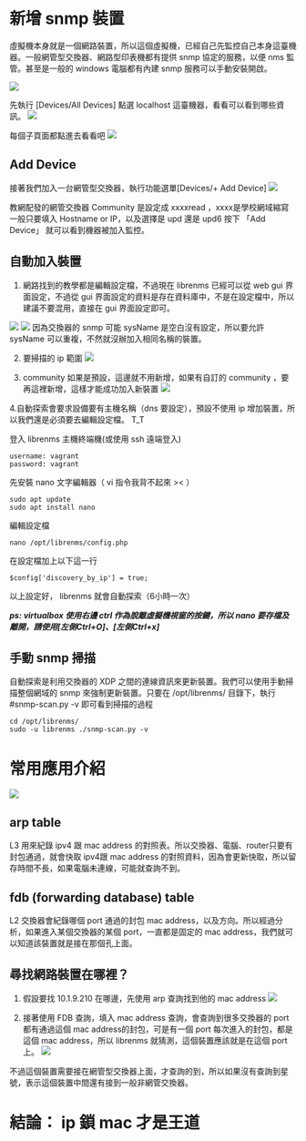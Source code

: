 # 新增 snmp 裝置

虛擬機本身就是一個網路裝置，所以這個虛擬機，已經自己先監控自己本身這臺機器。一般網管型交換器、網路型印表機都有提供 snmp 協定的服務，以便 nms 監管。甚至是一般的 windows 電腦都有內建 snmp 服務可以手動安裝開啟。

![](2023-12-15-19-26-38.png)

先執行 [Devices/All Devices] 點選 localhost 這臺機器，看看可以看到哪些資訊。 
![](2023-12-20-14-23-43.png)

每個子頁面都點進去看看吧
![](2023-12-20-14-29-34.png)


## Add Device
接著我們加入一台網管型交換器，執行功能選單[Devices/+ Add Device]
![](2023-12-15-20-04-11.png)

教網配發的網管交換器 Community 是設定成 xxxxread ，xxxx是學校網域縮寫
一般只要填入 Hostname or IP，以及選擇是 upd 還是 upd6 按下 「Add Device」 就可以看到機器被加入監控。

## 自動加入裝置
1. 網路找到的教學都是編輯設定檔，不過現在 librenms 已經可以從 web gui 界面設定，不過從 gui 界面設定的資料是存在資料庫中，不是在設定檔中，所以建議不要混用，直接在 gui 界面設定即可。

![](2023-12-21-08-37-02.png) 
![](2023-12-21-08-36-34.png)
因為交換器的 snmp 可能 sysName 是空白沒有設定，所以要允許 sysName 可以重複，不然就沒辦加入相同名稱的裝置。

2. 要掃描的 ip 範圍
![](2023-12-21-08-47-10.png)

3. community 如果是預設，這邊就不用新增，如果有自訂的 community ，要再這裡新增，這樣才能成功加入新裝置
![](2023-12-21-09-17-22.png)

4.自動探索會要求設備要有主機名稱（dns 要設定），預設不使用 ip 增加裝置，所以我們還是必須要去編輯設定檔。 T_T

登入 librenms 主機終端機(或使用 ssh 遠端登入)
``` tip
username: vagrant
password: vagrant
```

先安裝 nano 文字編輯器（ vi 指令我背不起來 >< ）
```shell
sudo apt update
sudo apt install nano
```

編輯設定檔

```
nano /opt/librenms/config.php
```
在設定檔加上以下這一行
```
$config['discovery_by_ip'] = true;
```
以上設定好， librenms 就會自動探索（6小時一次）

***ps: virtualbox 使用右邊 ctrl 作為脫離虛擬機視窗的按鍵，所以 nano 要存檔及離開，請使用[左側Ctrl+O]、[左側Ctrl+x]***


## 手動 snmp 掃描
自動探索是利用交換器的 XDP 之間的連線資訊來更新裝置。我們可以使用手動掃描整個網域的 snmp 來強制更新裝置。只要在 /opt/librenms/ 目錄下，執行 #snmp-scan.py -v 即可看到掃描的過程

```
cd /opt/librenms/
sudo -u librenms ./snmp-scan.py -v 
```


# 常用應用介紹
![](2023-12-20-15-15-23.png)

## arp table
L3 用來紀錄 ipv4 跟 mac address 的對照表。所以交換器、電腦、router只要有封包通過，就會快取 ipv4跟 mac address 的對照資料，因為會更新快取，所以留存時間不長，如果電腦未連線，可能就查詢不到。

## fdb (forwarding database) table
L2 交換器會紀錄哪個 port 通過的封包 mac address，以及方向。所以經過分析，如果進入某個交換器的某個 port，一直都是固定的 mac address，我們就可以知道該裝置就是接在那個孔上面。

## 尋找網路裝置在哪裡？
1. 假設要找 10.1.9.210 在哪邊，先使用 arp 查詢找到他的 mac address
![](2023-12-20-16-25-08.png)

2. 接著使用 FDB 查詢，填入 mac address 查詢，會查詢到很多交換器的 port 都有通過這個 mac address的封包，可是有一個 port 每次進入的封包，都是這個 mac address，所以 librenms 就猜測，這個裝置應該就是在這個 port 上。
![](2023-12-20-16-30-20.png)

不過這個裝置需要接在網管型交換器上面，才查詢的到，所以如果沒有查詢到星號，表示這個裝置中間還有接到一般非網管交換器。


# 結論： ip 鎖 mac 才是王道
